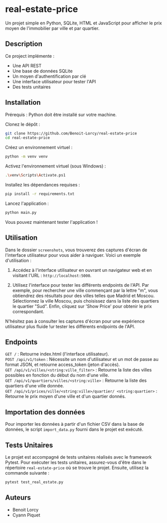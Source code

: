 # real-estate-price

Un projet simple en Python, SQLite, HTML et JavaScript pour afficher le prix moyen de l'immobilier par ville et par quartier.


## Description

Ce project implémente :

- Une API REST
- Une base de données SQLite
- Un moyen d'authentification par clé
- Une interface utilisateur pour tester l'API
- Des tests unitaires


## Installation

Prérequis : Python doit être installé sur votre machine.

Clonez le dépôt :

```bash
git clone https://github.com/Benoit-Lorcy/real-estate-price
cd real-estate-price
```

Créez un environnement virtuel :
```bash
python -m venv venv
```

Activez l'environnement virtuel (sous Windows) :
```bash
.\venv\Scripts\Activate.ps1
```

Installez les dépendances requises :
```bash
pip install -r requirements.txt
```

Lancez l'application :
```bash
python main.py
```

Vous pouvez maintenant tester l'application !


## Utilisation

Dans le dossier `screenshots`, vous trouverez des captures d'écran de l'interface utilisateur pour vous aider à naviguer. Voici un exemple d'utilisation :

1. Accédez à l'interface utilisateur en ouvrant un navigateur web et en visitant l'URL : `http://localhost:5000`.

2. Utilisez l'interface pour tester les différents endpoints de l'API. Par exemple, pour rechercher une ville commençant par la lettre "m", vous obtiendrez des résultats pour des villes telles que Madrid et Moscou. Sélectionnez la ville Moscou, puis choisissez dans la liste des quartiers le quartier "Sud". Enfin, cliquez sur 'Show Price' pour obtenir le prix correspondant.

N'hésitez pas à consulter les captures d'écran pour une expérience utilisateur plus fluide !ur tester les différents endpoints de l'API.


## Endpoints

`GET /` : Retourne index.html (l'interface utilisateur).\
`POST /api/v1/token` : Nécessite un nom d'utilisateur et un mot de passe au format JSON, et retourne access_token (jeton d'accès).\
`GET /api/v1/villes/<string:ville_filter>` : Retourne la liste des villes possibles en fonction du début du nom d'une ville.\
`GET /api/v1/quartiers/villes/<string:ville>` : Retourne la liste des quartiers d'une ville donnée.\
`GET /api/v1/prices/ville/<string:ville>/quartier/ <string:quartier>` : Retourne le prix moyen d'une ville et d'un quartier donnés.


## Importation des données

Pour importer les données à partir d'un fichier CSV dans la base de données, le script `import_data.py` fourni dans le projet est exécuté.


## Tests Unitaires

Le projet est accompagné de tests unitaires réalisés avec le framework Pytest.
Pour exécuter les tests unitaires, assurez-vous d'être dans le répertoire `real-estate-price` où se trouve le projet. Ensuite, utilisez la commande suivante :
```bash
pytest test_real_estate.py
```

## Auteurs

- Benoit Lorcy
- Cyann Piquet
